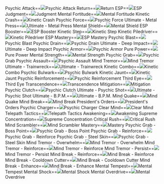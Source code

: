 Psychic Attack==<img src="upload/mxd/Kinesis/Skill_Psychic_Attack.png"/>Psychic Attack
Return==<img src="upload/mxd/Kinesis/Skill_Return_(Kinesis).png"/>Return
ESP==<img src="upload/mxd/Kinesis/Skill_ESP.png"/>ESP
Judgment==<img src="upload/mxd/Kinesis/Skill_Judgment_(Kinesis).png"/>Judgment
Mental Fortitude==<img src="upload/mxd/Kinesis/Skill_Mental_Fortitude.png"/>Mental Fortitude
Kinetic Crash==<img src="upload/mxd/Kinesis/Skill_Kinetic_Crash.png"/>Kinetic Crash
Psychic Force==<img src="upload/mxd/Kinesis/Skill_Psychic_Force.png"/>Psychic Force
Ultimate \- Metal Press==<img src="upload/mxd/Kinesis/Skill_Ultimate_-_Metal_Press.png"/>Ultimate - Metal Press
Mental Shield==<img src="upload/mxd/Kinesis/Skill_Mental_Shield.png"/>Mental Shield
ESP Booster==<img src="upload/mxd/Kinesis/Skill_ESP_Booster.png"/>ESP Booster
Kinetic Step==<img src="upload/mxd/Kinesis/Skill_Kinetic_Step.png"/>Kinetic Step
Kinetic Piledriver==<img src="upload/mxd/Kinesis/Skill_Kinetic_Piledriver.png"/>Kinetic Piledriver
ESP Mastery==<img src="upload/mxd/Kinesis/Skill_ESP_Mastery.png"/>ESP Mastery
Psychic Blast==<img src="upload/mxd/Kinesis/Skill_Psychic_Blast.png"/>Psychic Blast
Psychic Drain==<img src="upload/mxd/Kinesis/Skill_Psychic_Drain.png"/>Psychic Drain
Ultimate \- Deep Impact==<img src="upload/mxd/Kinesis/Skill_Ultimate_-_Deep_Impact.png"/>Ultimate - Deep Impact
Psychic Armor==<img src="upload/mxd/Kinesis/Skill_Psychic_Armor.png"/>Psychic Armor
Pure Power==<img src="upload/mxd/Kinesis/Skill_Pure_Power.png"/>Pure Power
Mental Strength==<img src="upload/mxd/Kinesis/Skill_Mental_Strength.png"/>Mental Strength
Psychic Grab==<img src="upload/mxd/Kinesis/Skill_Psychic_Grab.png"/>Psychic Grab
Psychic Assault==<img src="upload/mxd/Kinesis/Skill_Psychic_Assault.png"/>Psychic Assault
Mind Tremor==<img src="upload/mxd/Kinesis/Skill_Mind_Tremor.png"/>Mind Tremor
Ultimate \- Trainwreck==<img src="upload/mxd/Kinesis/Skill_Ultimate_-_Trainwreck.png"/>Ultimate - Trainwreck
Kinetic Combo==<img src="upload/mxd/Kinesis/Skill_Kinetic_Combo.png"/>Kinetic Combo
Psychic Bulwark==<img src="upload/mxd/Kinesis/Skill_Psychic_Bulwark.png"/>Psychic Bulwark
Kinetic Jaunt==<img src="upload/mxd/Kinesis/Skill_Kinetic_Jaunt.png"/>Kinetic Jaunt
Psychic Reinforcement==<img src="upload/mxd/Kinesis/Skill_Psychic_Reinforcement.png"/>Psychic Reinforcement
Third Eye==<img src="upload/mxd/Kinesis/Skill_Third_Eye_(Kinesis).png"/>Third Eye
Transcendence==<img src="upload/mxd/Kinesis/Skill_Transcendence.png"/>Transcendence
Mitigation==<img src="upload/mxd/Kinesis/Skill_Mitigation.png"/>Mitigation
Psychic Clutch==<img src="upload/mxd/Kinesis/Skill_Psychic_Clutch.png"/>Psychic Clutch
Ultimate \- Psychic Shot==<img src="upload/mxd/Kinesis/Skill_Ultimate_-_Psychic_Shot.png"/>Ultimate - Psychic Shot
Ultimate \- B.P.M.==<img src="upload/mxd/Kinesis/Skill Ultimate - B.P.M..png"/>Ultimate - B.P.M.
Mind Quake==<img src="upload/mxd/Kinesis/Skill_Mind_Quake.png"/>Mind Quake
Mind Break==<img src="upload/mxd/Kinesis/Skill_Mind_Break.png"/>Mind Break
President's Orders==<img src="upload/mxd/Kinesis/Skill_President's_Orders.png"/>President's Orders
Psychic Charger==<img src="upload/mxd/Kinesis/Skill_Psychic_Charger.png"/>Psychic Charger
Clear Mind==<img src="upload/mxd/Kinesis/Skill_Clear_Mind.png"/>Clear Mind
Telepath Tactics==<img src="upload/mxd/Kinesis/Skill_Telepath_Tactics.png"/>Telepath Tactics
Awakening==<img src="upload/mxd/Kinesis/Skill_Awakening.png"/>Awakening
Supreme Concentration==<img src="upload/mxd/Kinesis/Skill_Supreme_Concentration.png"/>Supreme Concentration
Critical Rush==<img src="upload/mxd/Kinesis/Skill_Critical_Rush.png"/>Critical Rush
Mind Scrambler==<img src="upload/mxd/Kinesis/Skill_Mind_Scrambler.png"/>Mind Scrambler
Mastery==<img src="upload/mxd/Kinesis/Skill_Mastery.png"/>Mastery
Psychic Grab \- Boss Point==<img src="upload/mxd/Kinesis/Skill_Psychic_Grab_-_Boss_Point.png"/>Psychic Grab - Boss Point
Psychic Grab \- Reinforce==<img src="upload/mxd/Kinesis/Skill_Psychic_Grab_-_Reinforce.png"/>Psychic Grab - Reinforce
Psychic Grab \- Steel Skin==<img src="upload/mxd/Kinesis/Skill_Psychic_Grab_-_Steel_Skin.png"/>Psychic Grab - Steel Skin
Mind Tremor \- Overwhelm==<img src="upload/mxd/Kinesis/Skill_Mind_Tremor_-_Overwhelm.png"/>Mind Tremor - Overwhelm
Mind Tremor \- Reinforce==<img src="upload/mxd/Kinesis/Skill_Mind_Tremor_-_Reinforce.png"/>Mind Tremor - Reinforce
Mind Tremor \- Persist==<img src="upload/mxd/Kinesis/Skill_Mind_Tremor_-_Persist.png"/>Mind Tremor - Persist
Mind Break \- Reinforce==<img src="upload/mxd/Kinesis/Skill_Mind_Break_-_Reinforce.png"/>Mind Break - Reinforce
Mind Break \- Cooldown Cutter==<img src="upload/mxd/Kinesis/Skill_Mind_Break_-_Cooldown_Cutter.png"/>Mind Break - Cooldown Cutter
Mind Break \- Enhance==<img src="upload/mxd/Kinesis/Skill_Mind_Break_-_Enhance.png"/>Mind Break - Enhance
Mental Tempest==<img src="upload/mxd/Kinesis/Skill_Mental_Tempest.png"/>Mental Tempest
Mental Shock==<img src="upload/mxd/Kinesis/Skill_Mental_Shock.png"/>Mental Shock
Mental Overdrive==<img src="upload/mxd/Kinesis/Skill_Mental_Overdrive.png"/>Mental Overdrive
